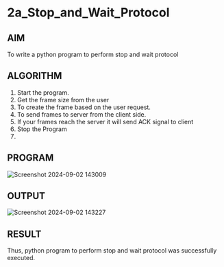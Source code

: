 # 2a_Stop_and_Wait_Protocol
## AIM 
To write a python program to perform stop and wait protocol

## ALGORITHM
1. Start the program.
2. Get the frame size from the user
3. To create the frame based on the user request.
4. To send frames to server from the client side.
5. If your frames reach the server it will send ACK signal to client
6. Stop the Program
7. 
## PROGRAM
![Screenshot 2024-09-02 143009](https://github.com/user-attachments/assets/8fc5216b-cf92-4c51-9b90-a7d601ce83ce)

## OUTPUT
![Screenshot 2024-09-02 143227](https://github.com/user-attachments/assets/09ba55f6-0bdd-4f32-b780-4060d46e3494)


## RESULT
Thus, python program to perform stop and wait protocol was successfully executed.
